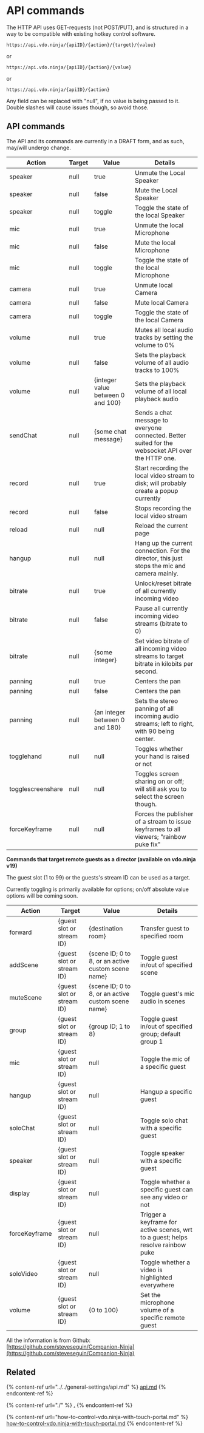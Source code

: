 # API commands

The HTTP API uses GET-requests (not POST/PUT), and is structured in a way to be compatible with existing hotkey control software.

`https://api.vdo.ninja/{apiID}/{action}/{target}/{value}`

or

`https://api.vdo.ninja/{apiID}/{action}/{value}`

or

`https://api.vdo.ninja/{apiID}/{action}`

Any field can be replaced with "null", if no value is being passed to it. Double slashes will cause issues though, so avoid those.

## API commands

The API and its commands are currently in a DRAFT form, and as such, may/will undergo change.

| Action            | Target | Value                             | Details                                                                                            |
| ----------------- | ------ | --------------------------------- | -------------------------------------------------------------------------------------------------- |
| speaker           | null   | true                              | Unmute the Local Speaker                                                                           |
| speaker           | null   | false                             | Mute the Local Speaker                                                                             |
| speaker           | null   | toggle                            | Toggle the state of the local Speaker                                                              |
| mic               | null   | true                              | Unmute the local Microphone                                                                        |
| mic               | null   | false                             | Mute the local Microphone                                                                          |
| mic               | null   | toggle                            | Toggle the state of the local Microphone                                                           |
| camera            | null   | true                              | Unmute local Camera                                                                                |
| camera            | null   | false                             | Mute local Camera                                                                                  |
| camera            | null   | toggle                            | Toggle the state of the local Camera                                                               |
| volume            | null   | true                              | Mutes all local audio tracks by setting the volume to 0%                                           |
| volume            | null   | false                             | Sets the playback volume of all audio tracks to 100%                                               |
| volume            | null   | {integer value between 0 and 100} | Sets the playback volume of all local playback audio                                               |
| sendChat          | null   | {some chat message}               | Sends a chat message to everyone connected. Better suited for the websocket API over the HTTP one. |
| record            | null   | true                              | Start recording the local video stream to disk; will probably create a popup currently             |
| record            | null   | false                             | Stops recording the local video stream                                                             |
| reload            | null   | null                              | Reload the current page                                                                            |
| hangup            | null   | null                              | Hang up the current connection. For the director, this just stops the mic and camera mainly.       |
| bitrate           | null   | true                              | Unlock/reset bitrate of all currently incoming video                                               |
| bitrate           | null   | false                             | Pause all currently incoming video streams (bitrate to 0)                                          |
| bitrate           | null   | {some integer}                    | Set video bitrate of all incoming video streams to target bitrate in kilobits per second.          |
| panning           | null   | true                              | Centers the pan                                                                                    |
| panning           | null   | false                             | Centers the pan                                                                                    |
| panning           | null   | {an integer between 0 and 180}    | Sets the stereo panning of all incoming audio streams; left to right, with 90 being center.        |
| togglehand        | null   | null                              | Toggles whether your hand is raised or not                                                         |
| togglescreenshare | null   | null                              | Toggles screen sharing on or off; will still ask you to select the screen though.                  |
| forceKeyframe     | null   | null                              | Forces the publisher of a stream to issue keyframes to all viewers; "rainbow puke fix"             |

**Commands that target remote guests as a director (available on vdo.ninja v19)**

The guest slot (1 to 99) or the guests's stream ID can be used as a target.

Currently toggling is primarily available for options; on/off absolute value options will be coming soon.

| Action        | Target                    | Value                                              | Details                                                                          |
| ------------- | ------------------------- | -------------------------------------------------- | -------------------------------------------------------------------------------- |
| forward       | {guest slot or stream ID} | {destination room}                                 | Transfer guest to specified room                                                 |
| addScene      | {guest slot or stream ID} | {scene ID; 0 to 8, or an active custom scene name} | Toggle guest in/out of specified scene                                           |
| muteScene     | {guest slot or stream ID} | {scene ID; 0 to 8, or an active custom scene name} | Toggle guest's mic audio in scenes                                               |
| group         | {guest slot or stream ID} | {group ID; 1 to 8}                                 | Toggle guest in/out of specified group; default group 1                          |
| mic           | {guest slot or stream ID} | null                                               | Toggle the mic of a specific guest                                               |
| hangup        | {guest slot or stream ID} | null                                               | Hangup a specific guest                                                          |
| soloChat      | {guest slot or stream ID} | null                                               | Toggle solo chat with a specific guest                                           |
| speaker       | {guest slot or stream ID} | null                                               | Toggle speaker with a specific guest                                             |
| display       | {guest slot or stream ID} | null                                               | Toggle whether a specific guest can see any video or not                         |
| forceKeyframe | {guest slot or stream ID} | null                                               | Trigger a keyframe for active scenes, wrt to a guest; helps resolve rainbow puke |
| soloVideo     | {guest slot or stream ID} | null                                               | Toggle whether a video is highlighted everywhere                                 |
| volume        | {guest slot or stream ID} | {0 to 100}                                         | Set the microphone volume of a specific remote guest                             |

All the information is from Github:\
[https://github.com/steveseguin/Companion-Ninja](https://github.com/steveseguin/Companion-Ninja)

## Related

{% content-ref url="../../general-settings/api.md" %}
[api.md](../../general-settings/api.md)
{% endcontent-ref %}

{% content-ref url="./" %}
[.](./)
{% endcontent-ref %}

{% content-ref url="how-to-control-vdo.ninja-with-touch-portal.md" %}
[how-to-control-vdo.ninja-with-touch-portal.md](how-to-control-vdo.ninja-with-touch-portal.md)
{% endcontent-ref %}
